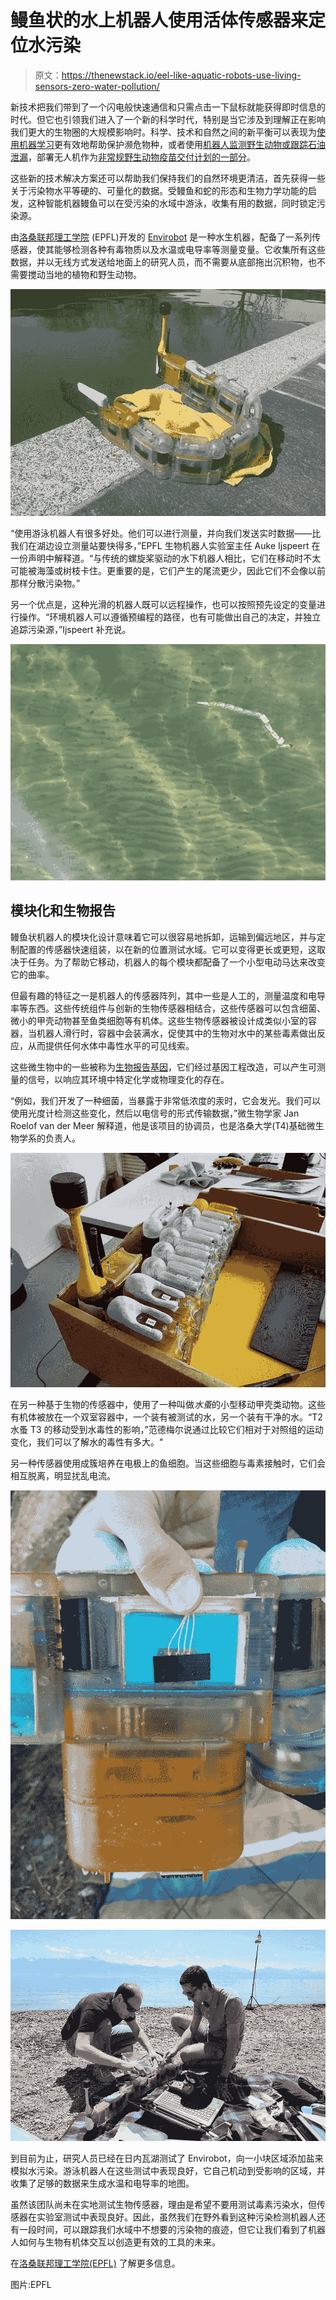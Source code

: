 # 鳗鱼状的水上机器人使用活体传感器来定位水污染

> 原文：<https://thenewstack.io/eel-like-aquatic-robots-use-living-sensors-zero-water-pollution/>

新技术把我们带到了一个闪电般快速通信和只需点击一下鼠标就能获得即时信息的时代。但它也引领我们进入了一个新的科学时代，特别是当它涉及到理解正在影响我们更大的生物圈的大规模影响时。科学、技术和自然之间的新平衡可以表现为[使用机器学习](https://thenewstack.io/machine-learning-deciphers-howling-dialects-endangered-wolves/)更有效地帮助保护濒危物种，或者使用[机器人监测野生动物或跟踪石油泄漏](https://thenewstack.io/swarms-robotic-plankton-help-scientists-track-marine-wildlife-oil-spills/)，部署无人机作为[非常规野生动物疫苗交付计划的一部分](https://thenewstack.io/glorified-gumball-machine-drones-airdrop-vaccine-pellets-endangered-ferrets/)。

这些新的技术解决方案还可以帮助我们保持我们的自然环境更清洁，首先获得一些关于污染物水平等硬的、可量化的数据。受鳗鱼和蛇的形态和生物力学功能的启发，这种智能机器鳗鱼可以在受污染的水域中游泳，收集有用的数据，同时锁定污染源。

由[洛桑联邦理工学院](https://www.epfl.ch/) (EPFL)开发的 [Envirobot](https://biorob.epfl.ch/envirobot) 是一种水生机器，配备了一系列传感器，使其能够检测各种有毒物质以及水温或电导率等测量变量。它收集所有这些数据，并以无线方式发送给地面上的研究人员，而不需要从底部拖出沉积物，也不需要搅动当地的植物和野生动物。

![](img/b17efdb899f1c288980cd5a5fcb34bc4.png)

“使用游泳机器人有很多好处。他们可以进行测量，并向我们发送实时数据——比我们在湖边设立测量站要快得多，”EPFL 生物机器人实验室主任 Auke Ijspeert 在一份声明中解释道。“与传统的螺旋桨驱动的水下机器人相比，它们在移动时不太可能被海藻或树枝卡住。更重要的是，它们产生的尾流更少，因此它们不会像以前那样分散污染物。”

另一个优点是，这种光滑的机器人既可以远程操作，也可以按照预先设定的变量进行操作。“环境机器人可以遵循预编程的路径，也有可能做出自己的决定，并独立追踪污染源，”Ijspeert 补充说。

![](img/effb4b3ef6647a1efef67fd63390fff5.png)

## 模块化和生物报告

鳗鱼状机器人的模块化设计意味着它可以很容易地拆卸，运输到偏远地区，并与定制配置的传感器快速组装，以在新的位置测试水域。它可以变得更长或更短，这取决于任务。为了帮助它移动，机器人的每个模块都配备了一个小型电动马达来改变它的曲率。

但最有趣的特征之一是机器人的传感器阵列，其中一些是人工的，测量温度和电导率等东西。这些传统组件与创新的生物传感器相结合，这些传感器可以包含细菌、微小的甲壳动物甚至鱼类细胞等有机体。这些生物传感器被设计成类似小室的容器，当机器人滑行时，容器中会装满水，促使其中的生物对水中的某些毒素做出反应，从而提供任何水体中毒性水平的可见线索。

这些微生物中的一些被称为[生物报告基因](https://en.wikipedia.org/wiki/Bioreporter)，它们经过基因工程改造，可以产生可测量的信号，以响应其环境中特定化学或物理变化的存在。

“例如，我们开发了一种细菌，当暴露于非常低浓度的汞时，它会发光。我们可以使用光度计检测这些变化，然后以电信号的形式传输数据，”微生物学家 Jan Roelof van der Meer 解释道，他是该项目的协调员，也是洛桑大学(T4)基础微生物学系的负责人。

![](img/83de7b031610c5b37d47500c1f9d9e4f.png)

在另一种基于生物的传感器中，使用了一种叫做*水蚤*的小型移动甲壳类动物。这些有机体被放在一个双室容器中，一个装有被测试的水，另一个装有干净的水。“T2 水蚤 T3 的移动受到水毒性的影响，”范德梅尔说通过比较它们相对于对照组的运动变化，我们可以了解水的毒性有多大。"

另一种传感器使用成簇培养在电极上的鱼细胞。当这些细胞与毒素接触时，它们会相互脱离，明显扰乱电流。

![](img/6ffc7796dfcb6145f0a4995e9e176bda.png)

![](img/c5e225bd0614c2b030a9519dee7032b7.png)

到目前为止，研究人员已经在日内瓦湖测试了 Envirobot，向一小块区域添加盐来模拟水污染。游泳机器人在这些测试中表现良好，它自己机动到受影响的区域，并收集了足够的数据来生成水温和电导率的地图。

虽然该团队尚未在实地测试生物传感器，理由是希望不要用测试毒素污染水，但传感器在实验室测试中表现良好。因此，虽然我们在野外看到这种污染检测机器人还有一段时间，可以跟踪我们水域中不想要的污染物的痕迹，但它让我们看到了机器人如何与生物有机体交互以创造更有效的工具的未来。

在[洛桑联邦理工学院(EPFL)](https://biorob.epfl.ch/envirobot) 了解更多信息。

图片:EPFL

<svg xmlns:xlink="http://www.w3.org/1999/xlink" viewBox="0 0 68 31" version="1.1"><title>Group</title> <desc>Created with Sketch.</desc></svg>